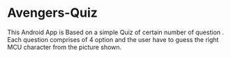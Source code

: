 # Avengers-Quiz

This Android App is Based on a simple Quiz of certain number of question .
Each question comprises of 4 option and the user have to guess the right MCU character from the picture shown.
